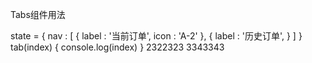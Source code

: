 Tabs组件用法

state = {
  nav : [
    {
      label : '当前订单',
      icon : 'A-2'
    },
    {
      label : '历史订单',
    }
  ]
}
tab(index) {
  console.log(index)
}
<Tabs labels={nav} callback={this.tab}>
  <TabsItem>2322323</TabsItem>
  <TabsItem>3343343</TabsItem>
</Tabs>
